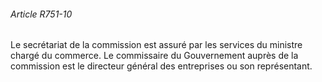 ###### Article R751-10

Le secrétariat de la commission est assuré par les services du ministre chargé du commerce. Le commissaire du Gouvernement auprès de la commission est le directeur général des entreprises ou son représentant.

